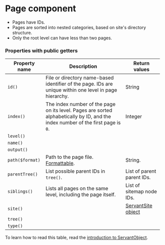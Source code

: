 
# Page component

- Pages have IDs.
- Pages are sorted into nested categories, based on site's directory structure.
- Only the root level can have less than two pages.



### Properties with public getters

Property name   | Description | Return values
--------------- | ----------- | -------------
`id()`          | File or directory name-based identifier of the page. IDs are unique within one level in page hierarchy. | String
`index()`       | The index number of the page on its level. Pages are sorted alphabetically by ID, and the index number of the first page is `0`. | Integer
`level()`       |  | 
`name()`        |  | 
`output()`      |  | 
`path($format)` | Path to the page file. [Formattable](/technical-docs/about/paths/). | String.
`parentTree()`  | List possible parent IDs in `tree()`. | List of parent parent IDs.
`siblings()`    | Lists all pages on the same level, including the page itself. | List of sitemap node IDs.
`site()`        |  | [ServantSite object](site)
`tree()`        |  | 
`type()`        |  | 

To learn how to read this table, read the [introduction to ServantObject](/technical-docs/about/servant-objects).
